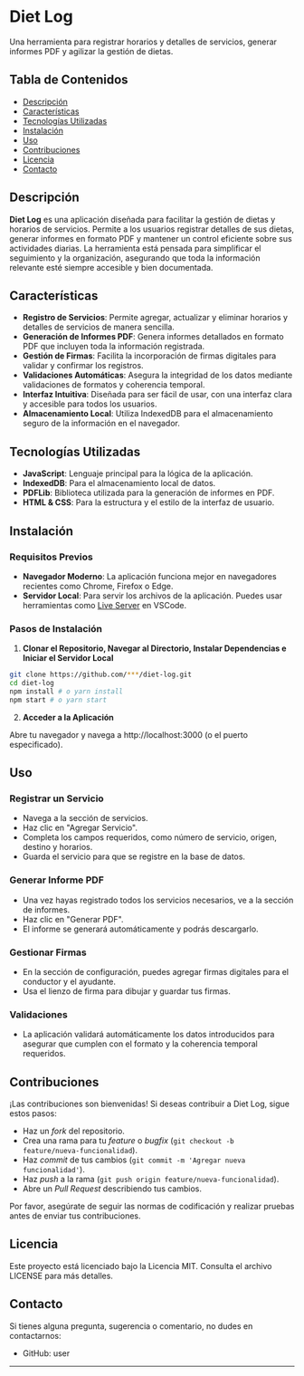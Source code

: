 # Diet Log

Una herramienta para registrar horarios y detalles de servicios, generar informes PDF y agilizar la gestión de dietas.

## Tabla de Contenidos

- [Descripción](#descripción)
- [Características](#características)
- [Tecnologías Utilizadas](#tecnologías-utilizadas)
- [Instalación](#instalación)
- [Uso](#uso)
- [Contribuciones](#contribuciones)
- [Licencia](#licencia)
- [Contacto](#contacto)

## Descripción

**Diet Log** es una aplicación diseñada para facilitar la gestión de dietas y horarios de servicios. Permite a los usuarios registrar detalles de sus dietas, generar informes en formato PDF y mantener un control eficiente sobre sus actividades diarias. La herramienta está pensada para simplificar el seguimiento y la organización, asegurando que toda la información relevante esté siempre accesible y bien documentada.

## Características

- **Registro de Servicios**: Permite agregar, actualizar y eliminar horarios y detalles de servicios de manera sencilla.
- **Generación de Informes PDF**: Genera informes detallados en formato PDF que incluyen toda la información registrada.
- **Gestión de Firmas**: Facilita la incorporación de firmas digitales para validar y confirmar los registros.
- **Validaciones Automáticas**: Asegura la integridad de los datos mediante validaciones de formatos y coherencia temporal.
- **Interfaz Intuitiva**: Diseñada para ser fácil de usar, con una interfaz clara y accesible para todos los usuarios.
- **Almacenamiento Local**: Utiliza IndexedDB para el almacenamiento seguro de la información en el navegador.

## Tecnologías Utilizadas

- **JavaScript**: Lenguaje principal para la lógica de la aplicación.
- **IndexedDB**: Para el almacenamiento local de datos.
- **PDFLib**: Biblioteca utilizada para la generación de informes en PDF.
- **HTML & CSS**: Para la estructura y el estilo de la interfaz de usuario.

## Instalación

### Requisitos Previos

- **Navegador Moderno**: La aplicación funciona mejor en navegadores recientes como Chrome, Firefox o Edge.
- **Servidor Local**: Para servir los archivos de la aplicación. Puedes usar herramientas como [Live Server](https://marketplace.visualstudio.com/items?itemName=ritwickdey.LiveServer) en VSCode.

### Pasos de Instalación

1. **Clonar el Repositorio, Navegar al Directorio, Instalar Dependencias e Iniciar el Servidor Local**

```bash
git clone https://github.com/***/diet-log.git
cd diet-log
npm install # o yarn install
npm start # o yarn start
```

2. **Acceder a la Aplicación**

Abre tu navegador y navega a http://localhost:3000 (o el puerto especificado).

## Uso

### Registrar un Servicio

- Navega a la sección de servicios.
- Haz clic en "Agregar Servicio".
- Completa los campos requeridos, como número de servicio, origen, destino y horarios.
- Guarda el servicio para que se registre en la base de datos.

### Generar Informe PDF

- Una vez hayas registrado todos los servicios necesarios, ve a la sección de informes.
- Haz clic en "Generar PDF".
- El informe se generará automáticamente y podrás descargarlo.

### Gestionar Firmas

- En la sección de configuración, puedes agregar firmas digitales para el conductor y el ayudante.
- Usa el lienzo de firma para dibujar y guardar tus firmas.

### Validaciones

- La aplicación validará automáticamente los datos introducidos para asegurar que cumplen con el formato y la coherencia temporal requeridos.

## Contribuciones

¡Las contribuciones son bienvenidas! Si deseas contribuir a Diet Log, sigue estos pasos:

- Haz un _fork_ del repositorio.
- Crea una rama para tu _feature_ o _bugfix_ (`git checkout -b feature/nueva-funcionalidad`).
- Haz _commit_ de tus cambios (`git commit -m 'Agregar nueva funcionalidad'`).
- Haz _push_ a la rama (`git push origin feature/nueva-funcionalidad`).
- Abre un _Pull Request_ describiendo tus cambios.

Por favor, asegúrate de seguir las normas de codificación y realizar pruebas antes de enviar tus contribuciones.

## Licencia

Este proyecto está licenciado bajo la Licencia MIT. Consulta el archivo LICENSE para más detalles.

## Contacto

Si tienes alguna pregunta, sugerencia o comentario, no dudes en contactarnos:

- GitHub: user

---
